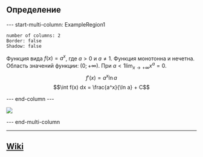 ## Определение
--- start-multi-column: ExampleRegion1  
```column-settings  
number of columns: 2  
Border: false
Shadow: false
```

Функция вида $f(x) = a^x$, где $a>0$ и $a\neq1$. Функция монотонна и нечетна. Область значений функции: $(0; +\infty)$. При $a < 1 \lim_{x\to +\infty} x^a = 0$.
$$f'(x) = a^x \ln a$$
$$\int f(x) dx = \frac{a^x}{\ln a} + C$$

--- end-column ---

![](exp_function.gif)

--- end-multi-column

---
## [Wiki](https://ru.wikipedia.org/wiki/Показательная_функция)